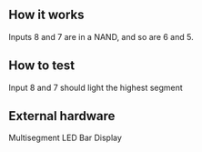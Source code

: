 <!---

This file is used to generate your project datasheet. Please fill in the information below and delete any unused
sections.

You can also include images in this folder and reference them in the markdown. Each image must be less than
512 kb in size, and the combined size of all images must be less than 1 MB.
-->

## How it works

Inputs 8 and 7 are in a NAND, and so are 6 and 5.

## How to test

Input 8 and 7 should light the highest segment

## External hardware

Multisegment LED Bar Display
